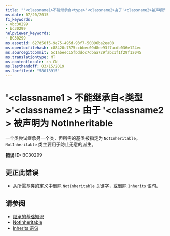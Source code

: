 ```yaml
---
title: "'<classname1>不能继承自<type>'<classname2>由于'<classname2>被声明为 NotInheritable"
ms.date: 07/20/2015
f1_keywords:
- vbc30299
- bc30299
helpviewer_keywords:
- BC30299
ms.assetid: 627d50f5-9e75-495d-93f7-50096ba2ea08
ms.openlocfilehash: c88420c7575ccbbec09d8ee93f7acdb036e124ec
ms.sourcegitcommit: 5c1abeec15fbddcc7dbaa729fabc1f1f29f12045
ms.translationtype: MT
ms.contentlocale: zh-CN
ms.lasthandoff: 03/15/2019
ms.locfileid: "58018915"
---
```

# <a name="classname1-cannot-inherit-from-type-classname2-because-classname2-is-declared-notinheritable"></a>'\<classname1 > 不能继承自\<类型 >'\<classname2 > 由于 '\<classname2 > 被声明为 NotInheritable
一个类尝试继承另一个类，但所需的基类被指定为 `NotInheritable`。 `NotInheritable` 类主要用于防止无意的派生。  
  
 **错误 ID:** BC30299  
  
## <a name="to-correct-this-error"></a>更正此错误  
  
-   从所需基类的定义中删除 `NotInheritable` 关键字，或删除 `Inherits` 语句。  
  
## <a name="see-also"></a>请参阅

- [继承的基础知识](../../visual-basic/programming-guide/language-features/objects-and-classes/inheritance-basics.md)
- [NotInheritable](../../visual-basic/language-reference/modifiers/notinheritable.md)
- [Inherits 语句](../../visual-basic/language-reference/statements/inherits-statement.md)
